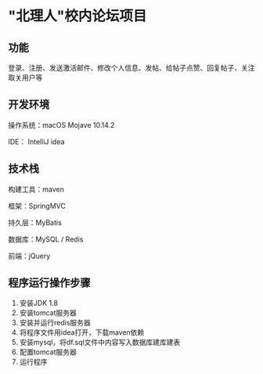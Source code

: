 

# "北理人"校内论坛项目
## 功能

登录、注册、发送激活邮件、修改个人信息、发帖、给帖子点赞、回复帖子、关注取关用户等

## 开发环境

操作系统：macOS Mojave 10.14.2  

IDE： IntelliJ idea

## 技术栈  

构建工具：maven  

框架：SpringMVC  

持久层：MyBatis  

数据库：MySQL / Redis  

前端：jQuery  

## 程序运行操作步骤

1. 安装JDK 1.8
2. 安装tomcat服务器
3. 安装并运行redis服务器
4. 将程序文件用idea打开，下载maven依赖
5. 安装mysql，将df.sql文件中内容写入数据库建库建表
6. 配置tomcat服务器 
7. 运行程序